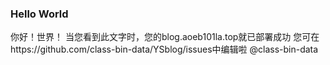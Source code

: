 ### Hello World
你好！世界！
当您看到此文字时，您的blog.aoeb101la.top就已部署成功
您可在https://github.com/class-bin-data/YSblog/issues中编辑啦 @class-bin-data 